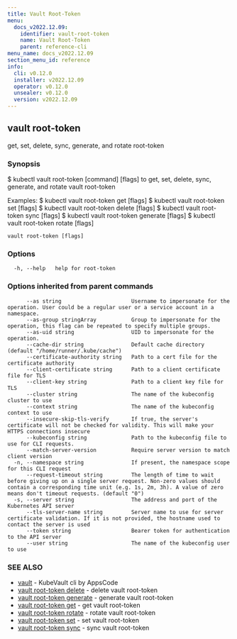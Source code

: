 ```yaml
---
title: Vault Root-Token
menu:
  docs_v2022.12.09:
    identifier: vault-root-token
    name: Vault Root-Token
    parent: reference-cli
menu_name: docs_v2022.12.09
section_menu_id: reference
info:
  cli: v0.12.0
  installer: v2022.12.09
  operator: v0.12.0
  unsealer: v0.12.0
  version: v2022.12.09
---
```


## vault root-token

get, set, delete, sync, generate, and rotate root-token

### Synopsis


$ kubectl vault root-token [command] [flags] to get, set, delete, sync, generate, and rotate vault root-token

Examples:
 $ kubectl vault root-token get [flags]
 $ kubectl vault root-token set [flags]
 $ kubectl vault root-token delete [flags]
 $ kubectl vault root-token sync [flags]
 $ kubectl vault root-token generate [flags]
 $ kubectl vault root-token rotate [flags]


```
vault root-token [flags]
```

### Options

```
  -h, --help   help for root-token
```

### Options inherited from parent commands

```
      --as string                      Username to impersonate for the operation. User could be a regular user or a service account in a namespace.
      --as-group stringArray           Group to impersonate for the operation, this flag can be repeated to specify multiple groups.
      --as-uid string                  UID to impersonate for the operation.
      --cache-dir string               Default cache directory (default "/home/runner/.kube/cache")
      --certificate-authority string   Path to a cert file for the certificate authority
      --client-certificate string      Path to a client certificate file for TLS
      --client-key string              Path to a client key file for TLS
      --cluster string                 The name of the kubeconfig cluster to use
      --context string                 The name of the kubeconfig context to use
      --insecure-skip-tls-verify       If true, the server's certificate will not be checked for validity. This will make your HTTPS connections insecure
      --kubeconfig string              Path to the kubeconfig file to use for CLI requests.
      --match-server-version           Require server version to match client version
  -n, --namespace string               If present, the namespace scope for this CLI request
      --request-timeout string         The length of time to wait before giving up on a single server request. Non-zero values should contain a corresponding time unit (e.g. 1s, 2m, 3h). A value of zero means don't timeout requests. (default "0")
  -s, --server string                  The address and port of the Kubernetes API server
      --tls-server-name string         Server name to use for server certificate validation. If it is not provided, the hostname used to contact the server is used
      --token string                   Bearer token for authentication to the API server
      --user string                    The name of the kubeconfig user to use
```

### SEE ALSO

* [vault](/docs/v2022.12.09/reference/cli/vault)	 - KubeVault cli by AppsCode
* [vault root-token delete](/docs/v2022.12.09/reference/cli/vault_root-token_delete)	 - delete vault root-token
* [vault root-token generate](/docs/v2022.12.09/reference/cli/vault_root-token_generate)	 - generate vault root-token
* [vault root-token get](/docs/v2022.12.09/reference/cli/vault_root-token_get)	 - get vault root-token
* [vault root-token rotate](/docs/v2022.12.09/reference/cli/vault_root-token_rotate)	 - rotate vault root-token
* [vault root-token set](/docs/v2022.12.09/reference/cli/vault_root-token_set)	 - set vault root-token
* [vault root-token sync](/docs/v2022.12.09/reference/cli/vault_root-token_sync)	 - sync vault root-token

